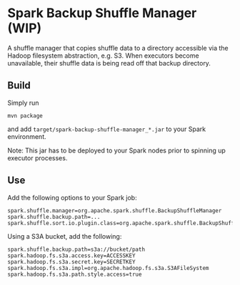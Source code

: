 # Spark Backup Shuffle Manager (WIP)

A shuffle manager that copies shuffle data to a directory accessible via the Hadoop filesystem abstraction, e.g. S3.
When executors become unavailable, their shuffle data is being read off that backup directory.

## Build

Simply run
```
mvn package
```
and add `target/spark-backup-shuffle-manager_*.jar` to your Spark environment.

Note: This jar has to be deployed to your Spark nodes prior to spinning up executor processes.

## Use
Add the following options to your Spark job:
```
spark.shuffle.manager=org.apache.spark.shuffle.BackupShuffleManager
spark.shuffle.backup.path=...
spark.shuffle.sort.io.plugin.class=org.apache.spark.shuffle.BackupShuffleDataIO
```

Using a S3A bucket, add the following:
```
spark.shuffle.backup.path=s3a://bucket/path
spark.hadoop.fs.s3a.access.key=ACCESSKEY
spark.hadoop.fs.s3a.secret.key=SECRETKEY
spark.hadoop.fs.s3a.impl=org.apache.hadoop.fs.s3a.S3AFileSystem
spark.hadoop.fs.s3a.path.style.access=true
```
